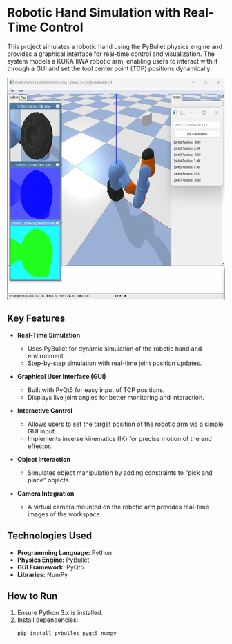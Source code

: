 # Robotic Hand Simulation with Real-Time Control  

This project simulates a robotic hand using the PyBullet physics engine and provides a graphical interface for real-time control and visualization. The system models a KUKA IIWA robotic arm, enabling users to interact with it through a GUI and set the tool center point (TCP) positions dynamically.  

<img src="robot_hand_pic.png" width="800" height="512">

## Key Features  

- **Real-Time Simulation**  
  - Uses PyBullet for dynamic simulation of the robotic hand and environment.  
  - Step-by-step simulation with real-time joint position updates.  

- **Graphical User Interface (GUI)**  
  - Built with PyQt5 for easy input of TCP positions.  
  - Displays live joint angles for better monitoring and interaction.  

- **Interactive Control**  
  - Allows users to set the target position of the robotic arm via a simple GUI input.  
  - Implements inverse kinematics (IK) for precise motion of the end effector.  

- **Object Interaction**  
  - Simulates object manipulation by adding constraints to "pick and place" objects.  

- **Camera Integration**  
  - A virtual camera mounted on the robotic arm provides real-time images of the workspace.

## Technologies Used  

- **Programming Language:** Python  
- **Physics Engine:** PyBullet  
- **GUI Framework:** PyQt5  
- **Libraries:** NumPy  

## How to Run  

1. Ensure Python 3.x is installed.  
2. Install dependencies:  
   ```bash
   pip install pybullet pyqt5 numpy
